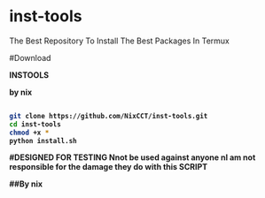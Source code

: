 # inst-tools
The Best Repository To Install The Best Packages In Termux

#Download

**INSTOOLS**

<b> by nix<b>

  ```bash
  
  git clone https://github.com/NixCCT/inst-tools.git
  cd inst-tools
  chmod +x *
  python install.sh
  ```

  #DESIGNED FOR TESTING
  Nnot be used against anyone
  nI am not responsible for the damage they do with this <B>SCRIPT</B>
  
  
  
  ##By nix 
